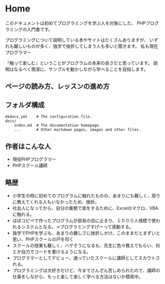 # Home

このドキュメントは初めてプログラミングを学ぶ人を対象にした、
PHPプログラミングの入門書です。

プログラミングについて説明している本やサイトはたくさんありますが、
いずれも難しいものが多く、独学で挫折してしまう人も多いと聞きます。
私も現在プログラマー

『触って楽しむ』ということがプログラムの本来の良さだと思っています。
説明はなるべく簡潔に、サンプルを動かしながら学べることを目指します。

## ページの読み方、レッスンの進め方



## フォルダ構成

    mkdocs.yml    # The configuration file.
    docs/
        index.md  # The documentation homepage.
        ...       # Other markdown pages, images and other files.

## 作者はこんな人
* 現役PHPプログラマー
* PHPスクール講師

## 略歴
* 小学生の時に初めてのプログラムに触れたものの、あまりにも難しく、周りに教えてくれる人もいなかったため、挫折。
* 社会人になってから、自分の業務で楽をするために、Excelのマクロ、VBAに触れる。
* ほぼコピペで作ったプログラムが部長の目に止まり、１０００人規模で使われるシステムとなる。→プログラミングすげーって感動する。
* 独学でPHPを学ぶも、あまりの難しさに挫折しかけ、このままだとまずいと思い、PHPスクールの戸を叩く
* スクールの授業も難しく、ハゲそうになるも、先生に色々教えてもらい、何とか自力でコードを書けるようになる。
* プログラマーとしてデビュー。通っていたスクールに講師としてスカウトされる。
* プログラミングは大好きだけど、今までさんざん苦しめられたので、講師の仕事をしながら、もっと楽して楽しく学べる方法はないか模索中。

